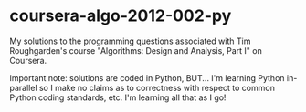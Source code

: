 coursera-algo-2012-002-py
=========================

My solutions to the programming questions associated with Tim Roughgarden's course "Algorithms: Design and Analysis, Part I" on Coursera.

Important note: solutions are coded in Python, BUT...  I'm learning Python in-parallel so I make no claims as to correctness with respect to common Python coding standards, etc.  I'm learning all that as I go!